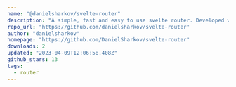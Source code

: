 ```yaml
---
name: "@danielsharkov/svelte-router"
description: "A simple, fast and easy to use svelte router. Developed with smooth page transitions in mind."
repo_url: "https://github.com/danielsharkov/svelte-router"
author: "danielsharkov"
homepage: "https://github.com/DanielSharkov/svelte-router"
downloads: 2
updated: "2023-04-09T12:06:58.408Z"
github_stars: 13
tags: 
  - router
---
```

